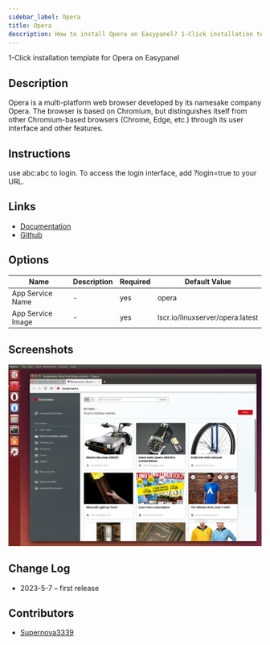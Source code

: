 ```yaml
---
sidebar_label: Opera
title: Opera
description: How to install Opera on Easypanel? 1-Click installation template for Opera on Easypanel
---
```


<!-- generated -->

1-Click installation template for Opera on Easypanel

## Description

Opera is a multi-platform web browser developed by its namesake company Opera. The browser is based on Chromium, but distinguishes itself from other Chromium-based browsers (Chrome, Edge, etc.) through its user interface and other features.

## Instructions

use abc:abc to login. To access the login interface, add ?login=true to your URL.

## Links

- [Documentation](https://docs.linuxserver.io/images/docker-opera)
- [Github](https://github.com/linuxserver/docker-opera)

## Options

Name | Description | Required | Default Value
-|-|-|-
App Service Name | - | yes | opera
App Service Image | - | yes | lscr.io/linuxserver/opera:latest

## Screenshots

![Opera Screenshot](./assets/screenshot.png)

## Change Log

- 2023-5-7 – first release

## Contributors

- [Supernova3339](https://github.com/Supernova3339)

